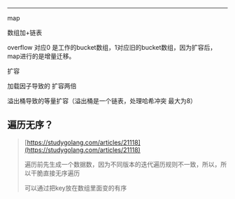 
---

map

数组加+链表

overflow 对应0 是工作的bucket数组，1对应旧的bucket数组，因为扩容后，map进行的是增量迁移。

扩容

加载因子导致的 扩容两倍

溢出桶导致的等量扩容（溢出桶是一个链表，处理哈希冲突 最大为8）

## 遍历无序？

> [https://studygolang.com/articles/21118](https://studygolang.com/articles/21118)
>
> 遍历前先生成一个数据数，因为不同版本的迭代遍历规则不一致，所以，所以干脆直接无序遍历
>
> 可以通过把key放在数组里面变的有序



